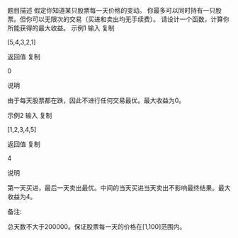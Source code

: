 题目描述
假定你知道某只股票每一天价格的变动。
你最多可以同时持有一只股票。但你可以无限次的交易（买进和卖出均无手续费）。
请设计一个函数，计算你所能获得的最大收益。
示例1
输入
复制

[5,4,3,2,1]

返回值
复制

0

说明

由于每天股票都在跌，因此不进行任何交易最优。最大收益为0。
 

示例2
输入
复制

[1,2,3,4,5]

返回值
复制

4

说明

第一天买进，最后一天卖出最优。中间的当天买进当天卖出不影响最终结果。最大收益为4。 

备注:

总天数不大于200000。保证股票每一天的价格在[1,100]范围内。

